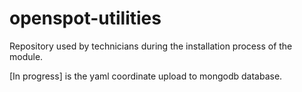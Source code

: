# openspot-utilities

Repository used by technicians during the installation process of the module. 

[In progress] is the yaml coordinate upload to mongodb database. 
